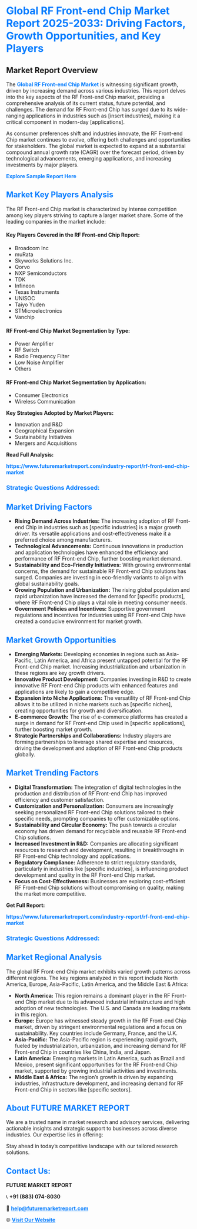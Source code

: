 <h1 style="color: #007BFF;">Global RF Front-end Chip Market Report 2025-2033: Driving Factors, Growth Opportunities, and Key Players</h1>

<section id="overview">
<h2>Market Report Overview</h2>
<p>The <a href="https://www.futuremarketreport.com/industry-report/rf-front-end-chip-market" style="color: #007BFF; text-decoration: none;"><strong>Global RF Front-end Chip Market</strong></a> is witnessing significant growth, driven by increasing demand across various industries. This report delves into the key aspects of the RF Front-end Chip market, providing a comprehensive analysis of its current status, future potential, and challenges. The demand for RF Front-end Chip has surged due to its wide-ranging applications in industries such as [insert industries], making it a critical component in modern-day [applications].</p>
<p>As consumer preferences shift and industries innovate, the RF Front-end Chip market continues to evolve, offering both challenges and opportunities for stakeholders. The global market is expected to expand at a substantial compound annual growth rate (CAGR) over the forecast period, driven by technological advancements, emerging applications, and increasing investments by major players.</p>
</section>

<section id="overview">
<p><a href="https://www.futuremarketreport.com/request-sample/reportId=28884" style="color: #007BFF; text-decoration: none;"><strong>Explore Sample Report Here</strong></a></p>
</section>

<section id="key-players">
<h2 style="color: #007BFF;">Market Key Players Analysis</h2>
<p>The RF Front-end Chip market is characterized by intense competition among key players striving to capture a larger market share. Some of the leading companies in the market include:</p>
<h4>Key Players Covered in the RF Front-end Chip Report:</h4>
<ul><li>Broadcom Inc</li><li>muRata</li><li>Skyworks Solutions Inc.</li><li>Qorvo</li><li>NXP Semiconductors</li><li>TDK</li><li>Infineon</li><li>Texas Instruments</li><li>UNISOC</li><li>Taiyo Yuden</li><li>STMicroelectronics</li><li>Vanchip</li></ul>
<h4>RF Front-end Chip Market Segmentation by Type:</h4>
<ul><li>Power Amplifier</li><li>RF Switch</li><li>Radio Frequency Filter</li><li>Low Noise Amplifier</li><li>Others</li></ul>

<h4>RF Front-end Chip Market Segmentation by Application:</h4>
<ul><li>Consumer Electronics</li><li>Wireless Communication</li></ul>
<p><strong>Key Strategies Adopted by Market Players:</strong></p>
<ul>
<li>Innovation and R&D</li>
<li>Geographical Expansion</li>
<li>Sustainability Initiatives</li>
<li>Mergers and Acquisitions</li>
</ul>
</section>

<section>
<p><strong>Read Full Analysis: </strong></p><a href="https://www.futuremarketreport.com/industry-report/rf-front-end-chip-market" style="color: #007BFF; text-decoration: none;"><strong>https://www.futuremarketreport.com/industry-report/rf-front-end-chip-market</strong></a>
<h3 style="color: #007BFF;">Strategic Questions Addressed:</h3>
</section>

<section id="driving-factors">
<h2 style="color: #007BFF;">Market Driving Factors</h2>
<ul>
<li><strong>Rising Demand Across Industries:</strong> The increasing adoption of RF Front-end Chip in industries such as [specific industries] is a major growth driver. Its versatile applications and cost-effectiveness make it a preferred choice among manufacturers.</li>
<li><strong>Technological Advancements:</strong> Continuous innovations in production and application technologies have enhanced the efficiency and performance of RF Front-end Chip, further boosting market demand.</li>
<li><strong>Sustainability and Eco-Friendly Initiatives:</strong> With growing environmental concerns, the demand for sustainable RF Front-end Chip solutions has surged. Companies are investing in eco-friendly variants to align with global sustainability goals.</li>
<li><strong>Growing Population and Urbanization:</strong> The rising global population and rapid urbanization have increased the demand for [specific products], where RF Front-end Chip plays a vital role in meeting consumer needs.</li>
<li><strong>Government Policies and Incentives:</strong> Supportive government regulations and incentives for industries using RF Front-end Chip have created a conducive environment for market growth.</li>
</ul>
</section>

<section id="growth-opportunities">
<h2 style="color: #007BFF;">Market Growth Opportunities</h2>
<ul>
<li><strong>Emerging Markets:</strong> Developing economies in regions such as Asia-Pacific, Latin America, and Africa present untapped potential for the RF Front-end Chip market. Increasing industrialization and urbanization in these regions are key growth drivers.</li>
<li><strong>Innovative Product Development:</strong> Companies investing in R&D to create innovative RF Front-end Chip products with enhanced features and applications are likely to gain a competitive edge.</li>
<li><strong>Expansion into Niche Applications:</strong> The versatility of RF Front-end Chip allows it to be utilized in niche markets such as [specific niches], creating opportunities for growth and diversification.</li>
<li><strong>E-commerce Growth:</strong> The rise of e-commerce platforms has created a surge in demand for RF Front-end Chip used in [specific applications], further boosting market growth.</li>
<li><strong>Strategic Partnerships and Collaborations:</strong> Industry players are forming partnerships to leverage shared expertise and resources, driving the development and adoption of RF Front-end Chip products globally.</li>
</ul>
</section>

<section id="trending-factors">
<h2 style="color: #007BFF;">Market Trending Factors</h2>
<ul>
<li><strong>Digital Transformation:</strong> The integration of digital technologies in the production and distribution of RF Front-end Chip has improved efficiency and customer satisfaction.</li>
<li><strong>Customization and Personalization:</strong> Consumers are increasingly seeking personalized RF Front-end Chip solutions tailored to their specific needs, prompting companies to offer customizable options.</li>
<li><strong>Sustainability and Circular Economy:</strong> The push towards a circular economy has driven demand for recyclable and reusable RF Front-end Chip solutions.</li>
<li><strong>Increased Investment in R&D:</strong> Companies are allocating significant resources to research and development, resulting in breakthroughs in RF Front-end Chip technology and applications.</li>
<li><strong>Regulatory Compliance:</strong> Adherence to strict regulatory standards, particularly in industries like [specific industries], is influencing product development and quality in the RF Front-end Chip market.</li>
<li><strong>Focus on Cost-Effectiveness:</strong> Businesses are exploring cost-efficient RF Front-end Chip solutions without compromising on quality, making the market more competitive.</li>
</ul>
</section>

<section>
<p><strong>Get Full Report: </strong></p><a href="https://www.futuremarketreport.com/industry-report/rf-front-end-chip-market" style="color: #007BFF; text-decoration: none;"><strong>https://www.futuremarketreport.com/industry-report/rf-front-end-chip-market</strong></a>
<h3 style="color: #007BFF;">Strategic Questions Addressed:</h3>
</section>


<section id="regional-analysis">
<h2 style="color: #007BFF;">Market Regional Analysis</h2>
<p>The global RF Front-end Chip market exhibits varied growth patterns across different regions. The key regions analyzed in this report include North America, Europe, Asia-Pacific, Latin America, and the Middle East & Africa:</p>
<ul>
<li><strong>North America:</strong> This region remains a dominant player in the RF Front-end Chip market due to its advanced industrial infrastructure and high adoption of new technologies. The U.S. and Canada are leading markets in this region.</li>
<li><strong>Europe:</strong> Europe has witnessed steady growth in the RF Front-end Chip market, driven by stringent environmental regulations and a focus on sustainability. Key countries include Germany, France, and the U.K.</li>
<li><strong>Asia-Pacific:</strong> The Asia-Pacific region is experiencing rapid growth, fueled by industrialization, urbanization, and increasing demand for RF Front-end Chip in countries like China, India, and Japan.</li>
<li><strong>Latin America:</strong> Emerging markets in Latin America, such as Brazil and Mexico, present significant opportunities for the RF Front-end Chip market, supported by growing industrial activities and investments.</li>
<li><strong>Middle East & Africa:</strong> The region’s growth is driven by expanding industries, infrastructure development, and increasing demand for RF Front-end Chip in sectors like [specific sectors].</li>
</ul>
</section>

<footer>
<h2 style="color: #007BFF;">About FUTURE MARKET REPORT</h2>
<p>We are a trusted name in market research and advisory services, delivering actionable insights and strategic support to businesses across diverse industries. Our expertise lies in offering:</p>

<p>Stay ahead in today’s competitive landscape with our tailored research solutions.</p>

<h2 style="color: #007BFF;">Contact Us:</h2>
<p><strong>FUTURE MARKET REPORT</strong></p>
<p>📞 <strong>+91 (883) 074-8030</strong></p>
<p>📧 <strong><a href="mailto:help@futuremarketreport.com" style="color: #007BFF;">help@futuremarketreport.com</a></strong></p>
<p>🌐 <strong><a href="https://www.futuremarketreport.com/" style="color: #007BFF;">Visit Our Website</a></strong></p>
</footer>